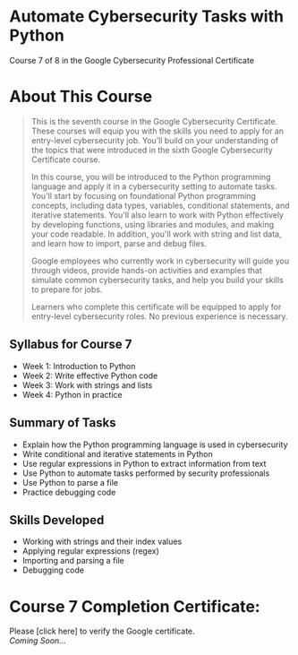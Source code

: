 # Automate Cybersecurity Tasks with Python
Course 7 of 8 in the Google Cybersecurity Professional Certificate
# About This Course
> This is the seventh course in the Google Cybersecurity Certificate. These courses will equip you with the skills you need to apply for an entry-level cybersecurity job. You’ll build on your understanding of the topics that were introduced in the sixth Google Cybersecurity Certificate course.
>
> In this course, you will be introduced to the Python programming language and apply it in a cybersecurity setting to automate tasks. You'll start by focusing on foundational Python programming concepts, including data types, variables, conditional statements, and iterative statements. You'll also learn to work with Python effectively by developing functions, using libraries and modules, and making your code readable. In addition, you'll work with string and list data, and learn how to import, parse and debug files.
>
> Google employees who currently work in cybersecurity will guide you through videos, provide hands-on activities and examples that simulate common cybersecurity tasks, and help you build your skills to prepare for jobs.
>
> Learners who complete this certificate will be equipped to apply for entry-level cybersecurity roles. No previous experience is necessary.
## Syllabus for Course 7
- Week 1: Introduction to Python
- Week 2: Write effective Python code
- Week 3: Work with strings and lists
- Week 4: Python in practice
## Summary of Tasks
- Explain how the Python programming language is used in cybersecurity
- Write conditional and iterative statements in Python
- Use regular expressions in Python to extract information from text
- Use Python to automate tasks performed by security professionals
- Use Python to parse a file
- Practice debugging code
## Skills Developed
- Working with strings and their index values
- Applying regular expressions (regex)
- Importing and parsing a file
- Debugging code
# Course 7 Completion Certificate:
Please [click here] to verify the Google certificate. <br>
*Coming Soon...*
